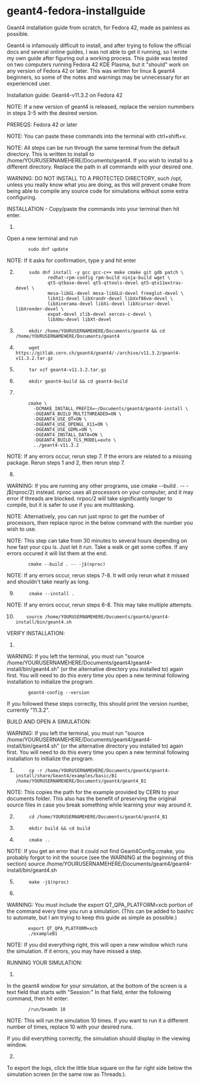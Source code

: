 # geant4-fedora-installguide
Geant4 installation guide from scratch, for Fedora 42, made as painless as possible.

Geant4 is infamously difficult to install, and after trying to follow the official docs and several online guides, I was not able to get it running, so I wrote my own guide after figuring out a working process.
This guide was tested on two computers running Fedora 42 KDE Plasma, but it "should" work on any version of Fedora 42 or later.
This was written for linux & geant4 beginners, so some of the notes and warnings may be unnecessary for an experienced user.

Installation guide: Geant4-v11.3.2 on Fedora 42

NOTE: If a new version of geant4 is released, replace the version nummbers in steps 3-5 with the desired version.

PREREQS: Fedora 42 or later

NOTE: You can paste these commands into the terminal with ctrl+shift+v.

NOTE: All steps can be run through the same terminal from the default directory. This is written to install to
/home/YOURUSERNAMEHERE/Documents/geant4. If you wish to install to a different directory. Replace the path in all
commands with your desired one.

WARNING: DO NOT INSTALL TO A PROTECTED DIRECTORY, such /opt, unless you really know what you are doing, as this will prevent cmake from being able to compile
            any source code for simulations without some extra configuring.


INSTALLATION - Copy/paste the commands into your terminal then hit enter.

1.

Open a new terminal and run

            sudo dnf update

NOTE: If it asks for confirmation, type y and hit enter

2.
            sudo dnf install -y gcc gcc-c++ make cmake git gdb patch \
                   redhat-rpm-config rpm-build ninja-build wget \
                   qt5-qtbase-devel qt5-qttools-devel qt5-qtx11extras-devel \
                   mesa-libGL-devel mesa-libGLU-devel freeglut-devel \
                   libX11-devel libXrandr-devel libXxf86vm-devel \
                   libXinerama-devel libXi-devel libXcursor-devel libXrender-devel \
                   expat-devel zlib-devel xerces-c-devel \
                   libXmu-devel libXt-devel


3.
            mkdir /home/YOURUSERNAMEHERE/Documents/geant4 && cd /home/YOURUSERNAMEHERE/Documents/geant4

4.
            wget https://gitlab.cern.ch/geant4/geant4/-/archive/v11.3.2/geant4-v11.3.2.tar.gz

5.
            tar xzf geant4-v11.3.2.tar.gz

6.
            mkdir geant4-build && cd geant4-build

8.

            cmake \
              -DCMAKE_INSTALL_PREFIX=~/Documents/geant4/geant4-install \
              -DGEANT4_BUILD_MULTITHREADED=ON \
              -DGEANT4_USE_QT=ON \
              -DGEANT4_USE_OPENGL_X11=ON \
              -DGEANT4_USE_GDML=ON \
              -DGEANT4_INSTALL_DATA=ON \
              -DGEANT4_BUILD_TLS_MODEL=auto \
              ../geant4-v11.3.2

NOTE: If any errors occur, rerun step 7. If the errors are related to a missing package. Rerun steps 1 and 2, then rerun step 7.

8.

WARNING: If you are running any other programs, use cmake --build . -- -j$(nproc/2) instead. nproc uses all processors on your computer, and it may error if threads are blocked. nrpoc/2 will take significantly longer to compile, but it is safer to use if you are multitasking.

NOTE: Alternatively, you can run just nproc to get the number of processors, then replace nproc in the below command with the number you wish to use.

NOTE: This step can take from 30 minutes to several hours depending on how fast your cpu is. Just let it run. Take a walk or get some coffee. If any errors occured it will list them at the end.


            cmake --build . -- -j$(nproc)

NOTE: If any errors occur, rerun steps 7-8. It will only rerun what it missed and shouldn't take nearly as long.

9.
            cmake --install .

NOTE: If any errors occur, rerun steps 6-8. This may take multiple attempts.

10.
            source /home/YOURUSERNAMEHERE/Documents/geant4/geant4-install/bin/geant4.sh

VERIFY INSTALLATION:

1.

WARNING: If you left the terminal, you must run "source /home/YOURUSERNAMEHERE/Documents/geant4/geant4-install/bin/geant4.sh" (or the alternative directory you installed to) again first. You will need to do this every time you open a new terminal following installation to initialize the program.

            geant4-config --version

If you followed these steps correctly, this should print the version number, currently "11.3.2".

BUILD AND OPEN A SIMULATION:

WARNING: If you left the terminal, you must run "source /home/YOURUSERNAMEHERE/Documents/geant4/geant4-install/bin/geant4.sh" (or the alternative directory you installed to) again first. You will need to do this every time you open a new terminal following installation to initialize the program.

1.
            cp -r /home/YOURUSERNAMEHERE/Documents/geant4/geant4-install/share/Geant4/examples/basic/B1 /home/YOURUSERNAMEHERE/Documents/geant4/geant4_B1

NOTE: This copies the path for the example provided by CERN to your documents folder. This also has the benefit of preserving the original source files in case you break something while learning your way around it.

2.
            cd /home/YOURUSERNAMEHERE/Documents/geant4/geant4_B1

3.
            mkdir build && cd build

4.
            cmake ..

NOTE: If you get an error that it could not find Geant4Config.cmake, you probably forgot to init the source (see the WARNING at the beginning of this section)
source /home/YOURUSERNAMEHERE/Documents/geant4/geant4-install/bin/geant4.sh

5.
            make -j$(nproc)

6.
WARNING: You must include the export QT_QPA_PLATFORM=xcb portion of the command every time you run a simulation. (This can be added to bashrc to automate, but I am trying to keep this guide as simple as possible.)

            export QT_QPA_PLATFORM=xcb
            ./exampleB1

NOTE: If you did everything right, this will open a new window which runs the simulation. If it errors, you may have missed a step.

RUNNING YOUR SIMULATION:

1.
In the geant4 window for your simulation, at the bottom of the screen is a text field that starts with "Session:"
In that field, enter the following command, then hit enter:

            /run/beamOn 10
  
NOTE: This will run the simulation 10 times. If you want to run it a different number of times, replace 10 with your desired runs.

If you did everything correctly, the simulation should display in the viewing window.

2.
To export the logs, click the little blue square on the far right side below the simulation screen (in the same row as Threads:).
